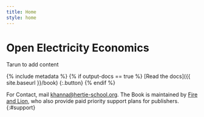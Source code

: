 ```yaml
---
title: Home
style: home
---
```


# Open Electricity Economics

Tarun to add content

{% include metadata %}
{% if output-docs == true %}
[Read the docs]({{ site.baseurl }}/book)
{:.button}
{% endif %}

For Contact, mail [khanna@hertie-school.org](mailto:khanna@hertie-school.org). The Book is maintained by [Fire and Lion](http://fireandlion.com), who also provide paid priority support plans for publishers.
{:#support}

<!-- Remove these comment tags to activate a project home page for your book project

{% include metadata %}

# {{ project-name }}

{{ project-description }}

{% for book in site.data.meta.works %}
*[{{ book.title }}]({{ book.directory }}/text/{{ book.products.web.start-page }}.html)*
{% endfor %}

-->
